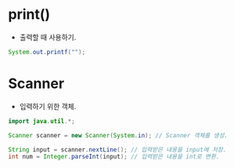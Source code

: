 # print()
- 출력할 때 사용하기.
```java
System.out.printf("");
```

# Scanner
- 입력하기 위한 객체.
```java
import java.util.*;

Scanner scanner = new Scanner(System.in); // Scanner 객체를 생성.

String input = scanner.nextLine(); // 입력받은 내용을 input에 저장.
int num = Integer.parseInt(input); // 입력받은 내용을 int로 변환.
```